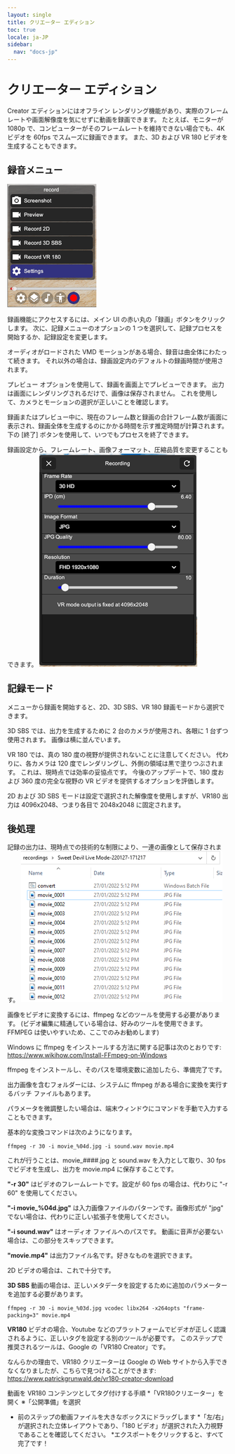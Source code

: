 ```yaml
---
layout: single
title: クリエーター エディション
toc: true
locale: ja-JP
sidebar:
  nav: "docs-jp"
---
```

# クリエーター エディション

Creator エディションにはオフライン レンダリング機能があり、実際のフレーム レートや画面解像度を気にせずに動画を録画できます。 たとえば、モニターが 1080p で、コンピューターがそのフレームレートを維持できない場合でも、4K ビデオを 60fps でスムーズに録画できます。 また、3D および VR 180 ビデオを生成することもできます。

## 録音メニュー

![録画メニュー](/images/record_menu.png)

録画機能にアクセスするには、メイン UI の赤い丸の「録画」ボタンをクリックします。 次に、記録メニューのオプションの 1 つを選択して、記録プロセスを開始するか、記録設定を変更します。

オーディオがロードされた VMD モーションがある場合、録音は曲全体にわたって続きます。 それ以外の場合は、録画設定内のデフォルトの録画時間が使用されます。

プレビュー オプションを使用して、録画を画面上でプレビューできます。 出力は画面にレンダリングされるだけで、画像は保存されません。 これを使用して、カメラとモーションの選択が正しいことを確認します。

録画またはプレビュー中に、現在のフレーム数と録画の合計フレーム数が画面に表示され、録画全体を生成するのにかかる時間を示す推定時間が計算されます。 下の [終了] ボタンを使用して、いつでもプロセスを終了できます。

録画設定から、フレームレート、画像フォーマット、圧縮品質を変更することもできます。
![録画設定](/images/record_setting.png)

## 記録モード

メニューから録画を開始すると、2D、3D SBS、VR 180 録画モードから選択できます。

3D SBS では、出力を生成するために 2 台のカメラが使用され、各眼に 1 台ずつ使用されます。 画像は横に並んでいます。

VR 180 では、真の 180 度の視野が提供されないことに注意してください。 代わりに、各カメラは 120 度でレンダリングし、外側の領域は黒で塗りつぶされます。 これは、現時点では効率の妥協点です。 今後のアップデートで、180 度および 360 度の完全な視野の VR ビデオを提供するオプションを評価します。

2D および 3D SBS モードは設定で選択された解像度を使用しますが、VR180 出力は 4096x2048、つまり各目で 2048x2048 に固定されます。

## 後処理

記録の出力は、現時点での技術的な制限により、一連の画像として保存されます。
![画像を記録する](/images/record_images.png)

画像をビデオに変換するには、ffmpeg などのツールを使用する必要があります。 (ビデオ編集に精通している場合は、好みのツールを使用できます。FFMPEG は使いやすいため、ここでのみお勧めします)

Windows に ffmpeg をインストールする方法に関する記事は次のとおりです: https://www.wikihow.com/Install-FFmpeg-on-Windows

ffmpeg をインストールし、そのパスを環境変数に追加したら、準備完了です。

出力画像を含むフォルダーには、システムに ffmpeg がある場合に変換を実行するバッチ ファイルもあります。

パラメータを微調整したい場合は、端末ウィンドウにコマンドを手動で入力することもできます。

基本的な変換コマンドは次のようになります。
```
ffmpeg -r 30 -i movie_%04d.jpg -i sound.wav movie.mp4
```

これが行うことは、movie_####.jpg と sound.wav を入力として取り、30 fps でビデオを生成し、出力を movie.mp4 に保存することです。

**"-r 30"** はビデオのフレームレートです。設定が 60 fps の場合は、代わりに "-r 60" を使用してください。

**"-i movie_%04d.jpg"** は入力画像ファイルのパターンです。画像形式が "jpg" でない場合は、代わりに正しい拡張子を使用してください。

**"-i sound.wav"** はオーディオ ファイルへのパスです。 動画に音声が必要ない場合は、この部分をスキップできます。

**"movie.mp4"** は出力ファイル名です。好きなものを選択できます。


2D ビデオの場合は、これで十分です。

**3D SBS** 動画の場合は、正しいメタデータを設定するために追加のパラメーターを追加する必要があります。
```
ffmpeg -r 30 -i movie_%03d.jpg vcodec libx264 -x264opts "frame-packing=3" movie.mp4
```

**VR180** ビデオの場合、Youtube などのプラットフォームでビデオが正しく認識されるように、正しいタグを設定する別のツールが必要です。 このステップで推奨されるツールは、Google の「VR180 Creator」です。

なんらかの理由で、VR180 クリエーターは Google の Web サイトから入手できなくなりましたが、こちらで見つけることができます: https://www.patrickgrunwald.de/vr180-creator-download

動画を VR180 コンテンツとしてタグ付けする手順
*「VR180クリエーター」を開く
※「公開準備」を選択
* 前のステップの動画ファイルを大きなボックスにドラッグします
*「左/右」が選択された立体レイアウトであり、「180 ビデオ」が選択された入力視野であることを確認してください。
*エクスポートをクリックすると、すべて完了です！